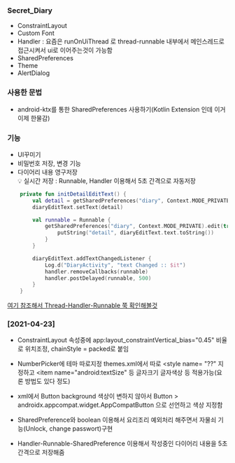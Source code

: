 ### Secret_Diary

+ ConstraintLayout
+ Custom Font
+ Handler : 요즘은 runOnUiThread 로 thread-runnable 내부에서 메인스레드로 접근시켜서 ui로 이어주는것이 가능함
+ SharedPreferences
+ Theme
+ AlertDialog

### 사용한 문법
+ android-ktx를 통한 SharedPreferences 사용하기(Kotlin Extension 인데 이거 이제 한물감)

### 기능
+ UI꾸미기
+ 비밀번호 저장, 변경 기능
+ 다이어리 내용 영구저장  
💡 실시간 저장 : Runnable, Handler 이용해서 5초 간격으로 자동저장
```KOTLIN
    private fun initDetailEditText() {
        val detail = getSharedPreferences("diary", Context.MODE_PRIVATE).getString("detail", "")
        diaryEditText.setText(detail)

        val runnable = Runnable {
            getSharedPreferences("diary", Context.MODE_PRIVATE).edit(true) {
                putString("detail", diaryEditText.text.toString())
            }
        }

        diaryEditText.addTextChangedListener {
            Log.d("DiaryActivity", "text Changed :: $it")
            handler.removeCallbacks(runnable)
            handler.postDelayed(runnable, 500)
        }
    }
```
[여기 참조해서 Thread-Handler-Runnable 쭉 확인해볼것](https://recipes4dev.tistory.com/143)

### [2021-04-23]

+ ConstraintLayout 속성중에 app:layout_constraintVertical_bias="0.45" 비율로 위치조정, chainStyle = packed로 붙임
+ NumberPicker에 테마 따로지정 themes.xml에서 따로 <style name= "??" 지정하고 <item name="android:textSize" 등 글자크기 글자색상 등 적용가능(요론 방법도 있다 정도)
+ xml에서 Button background 색상이 변하지 않아서 Button > androidx.appcompat.widget.AppCompatButton 으로 선언하고 색상 지정함

+ SharedPreference와 boolean 이용해서 요리조리 예외처리 해주면서 자물쇠 기능(Unlock, change passwort)구현
+ Handler-Runnable-SharedPreference 이용해서 작성중인 다이어리 내용을 5초 간격으로 저장해줌
